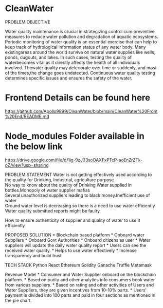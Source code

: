 


# CleanWater


PROBLEM OBJECTIVE

Water quality maintenance is crucial in strategizing control cum preventive measures to reduce water pollution and degradation of aquatic ecosystems. Periodic monitoring of water quality is an essential exercise that can help to keep track of hydrological information status of any water body. Many existingareas around the world survive on natural water supplies like wells, ponds, dugouts, and lakes. In such cases, testing the quality of waterbecomes vital as it directly affects the health of all individuals involved. Thewater quality may deteriorate over time or suddenly, and most of the times,the change goes undetected. Continuous water quality testing determines specific issues and ensures the safety of the water.


# Frontend Details can be found here 

https://github.com/Apollo9999/CleanWater/blob/main/CleanWater%20Front%20End/README.md


# Node_modules Folder available in the below link 

https://drive.google.com/file/d/1ig-9zJ33soOAXFxPTcP-aoEnZrZTk-oZ/view?usp=sharing
 
PROBLEM STATEMENT
Water is not getting effectively used according to the quality for Drinking, Industrial, agriculture purpose    
No way to know about the quality of Drinking Water supplied in bottles.Monopoly of water supplier mafias    
Several unauthorized suppliers leading to black money.Inefficient use of water    
Ground water level is decreasing so there is a need to use water efficiently    
Water quality submitted reports might be faulty

How to ensure authenticity of supplier and quality of water to use it efficiently

PROPOSED SOLUTION * Blockchain based platform * Onboard water Suppliers * Onboard Govt Authorities * Onboard citizens as user * Water suppliers will update the daily water quality report * Users can see the received water quality. * Helps to use water effectively * Increase transparency and build trust

TECH STACK Python React Ethereum Solidity Ganache Truffle Metamask

Revenue Model * Consumer and Water Supplier onboard on the blockchain platform. * Based on purity and other analytics info consumers book water from various suppliers. * Based on rating and other activities of Users and Water Suppliers, they are given incentives from 10-10% parts. * Users' payment is divided into 100 parts and paid in four sections as mentioned in the pie chart.
